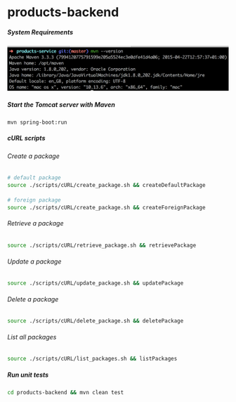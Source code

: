 # products-backend

##### System Requirements

![System Requirements](images/requirements.png)

##### Start the Tomcat server with Maven

```bash
mvn spring-boot:run
```

##### cURL scripts

###### Create a package

```bash
# default package
source ./scripts/cURL/create_package.sh && createDefaultPackage

# foreign package
source ./scripts/cURL/create_package.sh && createForeignPackage
```

###### Retrieve a package

```bash
source ./scripts/cURL/retrieve_package.sh && retrievePackage
```

###### Update a package

```bash
source ./scripts/cURL/update_package.sh && updatePackage
```

###### Delete a package

```bash
source ./scripts/cURL/delete_package.sh && deletePackage
```

###### List all packages

```bash
source ./scripts/cURL/list_packages.sh && listPackages
```

##### Run unit tests

```bash
cd products-backend && mvn clean test
```

